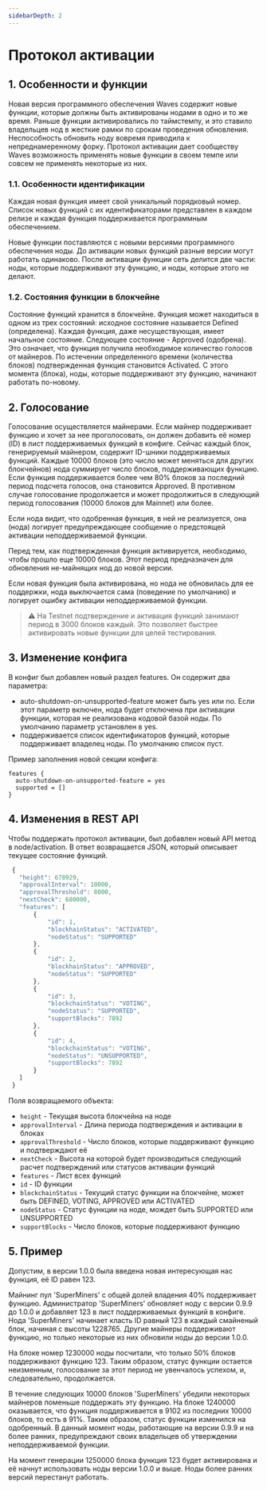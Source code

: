 ```yaml
---
sidebarDepth: 2
---
```


# Протокол активации

## 1. Особенности и функции

Новая версия программного обеспечения Waves содержит новые функции, которые должны быть активированы нодами в одно и то же время.
Раньше функции активировались по таймстемпу, и это ставило владельцев нод в жесткие рамки по срокам проведения обновления. 
Неспособность обновить ноду вовремя приводила к непреднамеренному форку. Протокол активации дает сообществу Waves 
возможность применять новые функции в своем темпе или совсем не применять некоторые из них.

### 1.1. Особенности идентификации

Каждая новая функция имеет свой уникальный порядковый номер. Список новых функций с их идентификаторами представлен в каждом релизе и каждая функция поддерживается программным обеспечением.

Новые функции поставляются с новыми версиями программного обеспечения ноды. До активации новых функций разные версии могут работать одинаково. После активации функции сеть делится две части: ноды, которые поддерживают эту функцию, и ноды, которые этого не делают.

### 1.2. Состояния функции в блокчейне 

Состояние функций хранится в блокчейне. Функция может находиться в одном из трех состояний: исходное состояние называется 
Defined (определена). Каждая функция, даже несуществующая, имеет начальное состояние. Следующее состояние - Approved (одобрена). 
Это означает, что функция получила необходимое количество голосов от майнеров. По истечении определенного времени (количества блоков) подтвержденная функция становится Activated. С этого момента (блока), ноды, которые поддерживают эту функцию, начинают работать по-новому.

## 2. Голосование

Голосование осуществляется майнерами. Если майнер поддерживает функцию и хочет за нее проголосовать, он должен добавить её номер (ID) в лист поддерживаемых функций в конфиге. Сейчас каждый блок, генерируемый майнером, содержит ID-шники поддерживаемых функций. Каждые 10000 блоков \(это число может меняться для других блокчейнов\) нода суммирует число блоков, поддерживающих функцию. Если функция поддерживается более чем 80% блоков за последний период подсчета голосов, она становится Approved. В противном случае голосование продолжается и может продолжиться в следующий период голосования \(10000 блоков для Mainnet\) или более.

Если нода видит, что одобренная функция, в ней не реализуется, она \(нода\) логирует предупреждающее сообщение о предстоящей 
активации неподдерживаемой функции.

Перед тем, как подтвержденная функция активируется, необходимо, чтобы прошло еще 10000 блоков. Этот период предназначен для обновления не-майнящих нод до новой версии.

Если новая функция была активирована, но нода не обновилась для ее поддержки, нода выключается сама \(поведение по умолчанию\) 
и логирует ошибку активации неподдерживаемой функции.

> :warning: На Testnet подтверждение и активация функций занимают период в 3000 блоков каждый. Это позволяет быстрее активировать новые функции для целей тестирования.

## 3. Изменение конфига

В конфиг был добавлен новый раздел features. Он содержит два параметра:

* auto-shutdown-on-unsupported-feature может быть yes или no. Если этот параметр включен, нода будет отключена при активации функции, которая не реализована кодовой базой ноды. По умолчанию параметр установлен в yes.
* поддерживается список идентификаторов функций, которые поддерживает владелец ноды. По умолчанию список пуст.

Пример заполнения новой секции конфига:

```
features {
  auto-shutdown-on-unsupported-feature = yes
  supported = []
}
```

## 4. Изменения в REST API

Чтобы поддержать протокол активации, был добавлен новый API метод в node/activation. В ответ возвращается JSON, который описывает текущее состояние функций.

```js
 {
   "height": 678929,
   "approvalInterval": 10000,
   "approvalThreshold": 8000,
   "nextCheck": 680000,
   "features": [
       {
           "id": 1,
           "blockhainStatus": "ACTIVATED",
           "nodeStatus": "SUPPORTED"
       },
       {
           "id": 2,
           "blockhainStatus": "APPROVED",
           "nodeStatus": "SUPPORTED"
       },
       {
           "id": 3,
           "blockchainStatus": "VOTING",
           "nodeStatus": "SUPPORTED",
           "supportBlocks": 7892
       },
       {
           "id": 4,
           "blockchainStatus": "VOTING",
           "nodeStatus": "UNSUPPORTED",
           "supportBlocks": 7892
       }
   ]
 }
```

Поля возвращаемого объекта:

* `height` - Текущая высота блокчейна на ноде
* `approvalInterval` - Длина периода подтверждения и активации в блоках
* `approvalThreshold` - Число блоков, которые поддерживают функцию и подтверждают её
* `nextCheck` - Высота на которой будет производиться следующий расчет подтверждений или статусов активации функций
* `features` - Лист всех функций
* `id` - ID функции
* `blockchainStatus` - Текущий статус функции на блокчейне, может быть DEFINED, VOTING, APPROVED или ACTIVATED
* `nodeStatus` - Статус функции на ноде, мождет быть SUPPORTED или UNSUPPORTED
* `supportBlocks` - Число блоков, которые поддерживают функцию

## 5. Пример

Допустим, в версии 1.0.0 была введена новая интересующая нас функция, её ID равен 123.

Майнинг пул 'SuperMiners' с общей долей владения 40% поддерживает функцию. Администратор 'SuperMiners' обновляет ноду с версии 0.9.9 до 1.0.0 и добавляет 123 в лист поддерживаемых функций в конфиге. Нода 'SuperMiners' начинает класть ID равный 123 
в каждый смайненый блок, начиная с высоты 1228765. Другие майнеры поддерживают функцию, но только некоторые из них обновили ноды до версии 1.0.0.

На блоке номер 1230000 ноды посчитали, что только 50% блоков поддерживают функцию 123. Таким образом, статус функции остается неизменным, голосование за этот период не увенчалось успехом, и, следовательно, продолжается.

В течение следующих 10000 блоков 'SuperMiners' убедили некоторых майнеров поменьше поддержать эту функцию. На блоке 1240000 оказывается, что функция поддерживается в 9102 из последних 10000 блоков, то есть в 91%. Таким образом, статус функции изменился на одобренный. В данный момент ноды, работающие на версии 0.9.9 и на более ранних, предупреждают своих владельцев об утверждении неподдерживаемой 
функции.

На момент генерации 1250000 блока функция 123 будет активирована и её начнут использовать ноды версии 1.0.0 и выше. 
Ноды более ранних версий перестанут работать.
